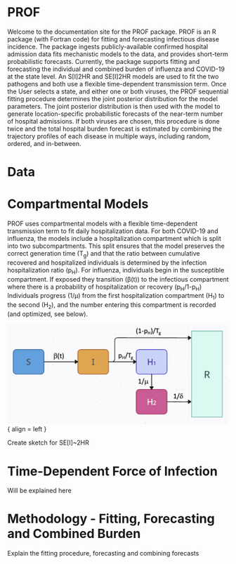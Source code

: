 # PROF

Welcome to the documentation site for the PROF package. PROF is an R package (with Fortran code) for fitting and forecasting infectious disease 
incidence. The package ingests publicly-available
confirmed hospital admission data fits mechanistic models to the data, and provides short-term 
probabilistic forecasts. Currently, the package supports fitting and forecasting the individual
and combined burden of influenza and COVID-19 at the state level. An S[I]2HR and SE[I]2HR models
are used to fit the two pathogens and both use a flexible time-dependent transmission term. Once the User
selects a state, and either one or both viruses, the PROF sequential fitting procedure determines the joint posterior distribution for the model
parameters.  The joint posterior distribution is then used with the model to generate location-specific
probabilistic forecasts of the near-term number of hospital admissions. If both viruses are chosen, this procedure is done twice and the total hospital burden forecast is estimated by combining the trajectory profiles of each disease in multiple ways, including random, ordered, and in-between.

# Data



# Compartmental Models

PROF uses compartmental models with a flexible time-dependent transmission term to fit daily hospitalization data. For both COVID-19 and influenza, the models include a hospitalization compartment which is split into two subcompartments. This split ensures that the model preserves the correct generation time (T<sub>g</sub>) and that the ratio between cumulative recovered and hospitalized individuals is determined by the infection hospitalization ratio (p<sub>H</sub>). For influenza, individuals begin in the susceptible compartment. If exposed they transition (&beta;(t)) to the infectious compartment where there is a probability of hospitalization or recovery (p<sub>H</sub>/1-p<sub>H</sub>) Individuals progress (1/&mu;) from the first hospitalization compartment (H<sub>1</sub>) to the second (H<sub>2</sub>), and the number entering this compartment is recorded (and optimized, see below). 


![Influenza Model](img/model_influenza.png){ align = left } 


Create sketch for SE[I]~2HR

# Time-Dependent Force of Infection

Will be explained here

# Methodology - Fitting, Forecasting and Combined Burden

Explain the fitting procedure, forecasting and combining forecasts


